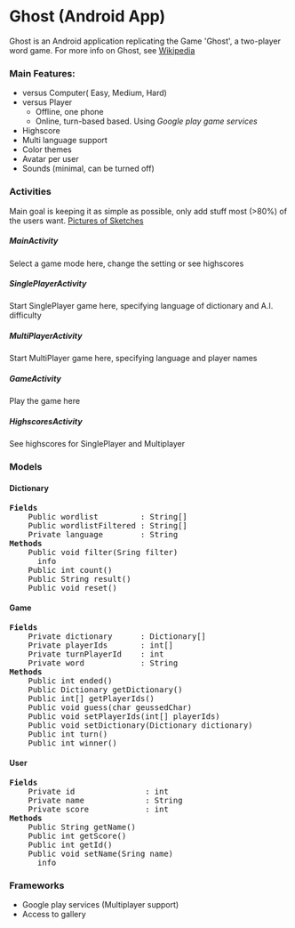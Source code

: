 # Ghost (Android App)
Ghost is an Android application replicating the Game 'Ghost', a two-player word game. For more info on Ghost, see [Wikipedia](http://en.wikipedia.org/wiki/Ghost_%28game%29)

### Main Features:
- versus Computer( Easy, Medium, Hard)
- versus Player
    - Offline, one phone
    - Online, turn-based based. Using *Google play game services*
- Highscore
- Multi language support
- Color themes
- Avatar per user
- Sounds (minimal, can be turned off)

### Activities
Main goal is keeping it as simple as possible, only add stuff most (>80%) of the users want.
[Pictures of Sketches](SKETCHES.md)

##### MainActivity
Select a game mode here, change the setting or see highscores

##### SinglePlayerActivity
Start SinglePlayer game here, specifying language of dictionary and A.I. difficulty

##### MultiPlayerActivity
Start MultiPlayer game here, specifying language and player names

##### GameActivity
Play the game here

##### HighscoresActivity
See highscores for SinglePlayer and Multiplayer


### Models
#### Dictionary
<pre><b>Fields</b>
    Public wordlist         : String[]
    Public wordlistFiltered : String[]
    Private language        : String
<b>Methods</b>
    Public void filter(Sring filter)
      info
    Public int count()
    Public String result()
    Public void reset()
</pre>

#### Game
<pre>
<b>Fields</b>
    Private dictionary      : Dictionary[]
    Private playerIds       : int[]
    Private turnPlayerId    : int
    Private word            : String
<b>Methods</b>
    Public int ended()
    Public Dictionary getDictionary()
    Public int[] getPlayerIds()
    Public void guess(char geussedChar)
    Public void setPlayerIds(int[] playerIds)
    Public void setDictionary(Dictionary dictionary)
    Public int turn()
    Public int winner()
</pre>

#### User
<pre>
<b>Fields</b>
    Private id               : int
    Private name             : String
    Private score            : int
<b>Methods</b>
    Public String getName()
    Public int getScore()
    Public int getId()
    Public void setName(Sring name)
      info
</pre>


### Frameworks
- Google play services (Multiplayer support)
- Access to gallery
